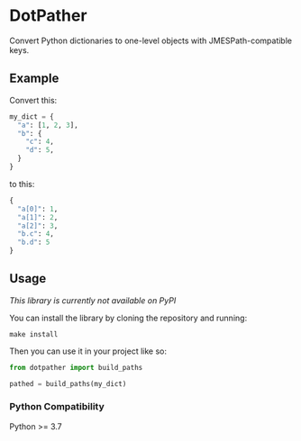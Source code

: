 # DotPather

Convert Python dictionaries to one-level objects with JMESPath-compatible  keys.

## Example

Convert this:

```python
my_dict = {
  "a": [1, 2, 3],
  "b": {
    "c": 4,
    "d": 5,
  }
}
```

to this:

```python
{
  "a[0]": 1,
  "a[1]": 2,
  "a[2]": 3,
  "b.c": 4,
  "b.d": 5
}
```

## Usage

*This library is currently not available on PyPI*

You can install the library by cloning the repository and running:

```shell
make install
```

Then you can use it in your project like so:

```python
from dotpather import build_paths

pathed = build_paths(my_dict)
```

### Python Compatibility

Python >= 3.7
